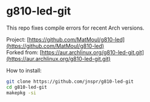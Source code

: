 # g810-led-git

This repo fixes compile errors for recent Arch versions.

Project: [https://github.com/MatMoul/g810-led](https://github.com/MatMoul/g810-led) \
Forked from: [https://aur.archlinux.org/g810-led-git.git](https://aur.archlinux.org/g810-led-git.git)

How to install:
```bash
git clone https://github.com/jnspr/g810-led-git
cd g810-led-git
makepkg -si
```
